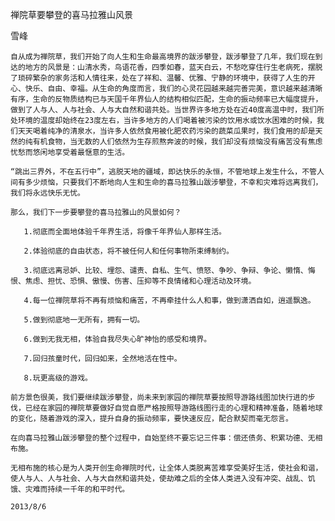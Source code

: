 禅院草要攀登的喜马拉雅山风景

雪峰


    自从成为禅院草，我们开始了向人生和生命最高境界的跋涉攀登，跋涉攀登了几年，我们现在到达的地方的风景是：山清水秀，鸟语花香，四季如春，蓝天白云，不愁吃穿住行生老病死，摆脱了琐碎繁杂的家务活和人情往来，处在了祥和、温馨、优雅、宁静的环境中，获得了人生的开心、快乐、自由、幸福。从生命的角度而言，我们的心灵花园越来越完善完美，意识越来越清晰有序，生命的反物质结构已与天国千年界仙人的结构相似匹配，生命的振动频率已大幅度提升，做到了人与人、人与社会、人与大自然和谐共处。当世界许多地方处在近40度高温中时，我们所处环境的温度却始终在23度左右，当许多地方的人们喝着被污染的饮用水或饮水困难的时候，我们天天喝着纯净的清泉水，当许多人依然食用被化肥农药污染的蔬菜瓜果时，我们食用的却是天然的纯有机食物，当无数的人们依然为生存煎熬奔波的时候，我们却没有烦恼没有痛苦没有焦虑忧愁而悠闲地享受着最惬意的生活。

    “跳出三界外，不在五行中”，逃脱天地的疆域，即达快乐的永恒，不管地球上发生什么，不管人间有多少烦恼，只要我们不断地向人生和生命的喜马拉雅山跋涉攀登，不幸和灾难将远离我们，我们将永远快乐无忧。

    那么，我们下一步要攀登的喜马拉雅山的风景如何？

       1.彻底而全面地体验千年界生活，将像千年界仙人那样生活。

       2.体验彻底的自由状态，将不被任何人和任何事物所束缚制约。

       3.彻底远离忌妒、比较、埋怨、谴责、自私、生气、愤怒、争吵、争辩、争论、懒惰、悔恨、焦虑、担忧、恐惧、傲慢、伤害、压抑等不良情绪和心理活动及环境。

       4.每一位禅院草将不再有烦恼和痛苦，不再牵挂什么人和事，做到潇洒自如，逍遥飘逸。

       5.做到彻底地一无所有，拥有一切。

       6.做到无我无相，体验自我尽失心旷神怡的感受和境界。

       7.回归孩童时代，回归如来，全然地活在性中。

       8.玩更高级的游戏。

    前方景色很美，我们要继续跋涉攀登，尚未来到家园的禅院草要按照导游路线图加快行进的步伐，已经在家园的禅院草要做好自觉自愿严格按照导游路线图行走的心理和精神准备，随着地球的变化，随着游戏的深入，提升自身的振动频率，要快速反应，配合默契而毫无怨言。

    在向喜马拉雅山跋涉攀登的整个过程中，自始至终不要忘记三件事：偿还债务、积累功德、无相布施。

    无相布施的核心是为人类开创生命禅院时代，让全体人类脱离苦难享受美好生活，使社会和谐，使人与人、人与社会、人与大自然和谐共处，使劫难之后的全体人类进入没有冲突、战乱、饥饿、灾难而持续一千年的和平时代。

    2013/8/6



